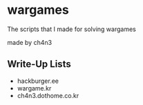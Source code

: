 # wargames
The scripts that I made for solving wargames

made by ch4n3

## Write-Up Lists
 - hackburger.ee
 - wargame.kr
 - ch4n3.dothome.co.kr
